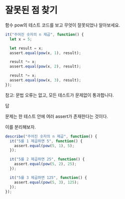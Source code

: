 # 잘못된 점 찾기

함수 pow의 테스트 코드를 보고 무엇이 잘못되었나 알아보세요.

```javascript
it("주어진 숫자의 n 제곱", function() {
  let x = 5;

  let result = x;
  assert.equal(pow(x, 1), result);

  result *= x;
  assert.equal(pow(x, 2), result);

  result *= x;
  assert.equal(pow(x, 3), result);
});
```
참고: 문법 오류는 없고, 모든 테스트가 문제없이 통과합니다.

답

문제는 한 테스트 안에 여러 assert가 존재한다는 것이다.

이를 분리해보자.

```javascript
describe("주어진 숫자의 n 제곱", function() {
  it("5를 1 제곱하면 5", function() {
    assert.equal(pow(5, 1), 5);
  });

  it("5를 2 제곱하면 25", function() {
    assert.equal(pow(5, 2), 25);
  });

  it("5를 3 제곱하면 125", function() {
    assert.equal(pow(5, 3), 125);
  });
});
```